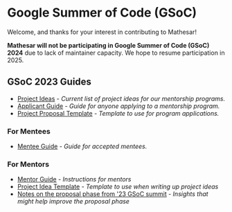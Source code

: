 # Google Summer of Code (GSoC)

Welcome, and thanks for your interest in contributing to Mathesar! 

**Mathesar will not be participating in Google Summer of Code (GSoC) 2024** due to lack of maintainer capacity. We hope to resume participation in 2025. 

## GSoC 2023 Guides

- [Project Ideas](./project-ideas) - *Current list of project ideas for our mentorship programs.*
- [Applicant Guide](./applicant-guide) - *Guide for anyone applying to a mentorship program.*
- [Project Proposal Template](./project-proposal-template) - *Template to use for program applications.*

### For Mentees

- [Mentee Guide](./mentee-guide) - *Guide for accepted mentees.*

### For Mentors

- [Mentor Guide](./mentor-guide) - *Instructions for mentors*
- [Project Idea Template](./project-idea-template) - *Template to use when writing up project ideas*
- [Notes on the proposal phase from '23 GSoC summit](./mentor-summit-notes/proposal-phase-gsoc-summit-session-notes) - *Insights that might help improve the proposal phase*
